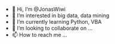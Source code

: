 - 👋 Hi, I’m @JonasWiwi
- 👀 I’m interested in big data, data mining
- 🌱 I’m currently learning Python, VBA
- 💞️ I’m looking to collaborate on ...
- 📫 How to reach me ...

<!---
JonasWiwi/JonasWiwi is a ✨ special ✨ repository because its `README.md` (this file) appears on your GitHub profile.
You can click the Preview link to take a look at your changes.
--->
